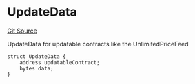 # UpdateData
[Git Source](https://github.com/solidant/unlimited-contracts/blob/06933827b140eb30ab8723aa85a9cdce2333525a/src/interfaces/ITradeManager.sol)

UpdateData for updatable contracts like the UnlimitedPriceFeed


```solidity
struct UpdateData {
    address updatableContract;
    bytes data;
}
```

